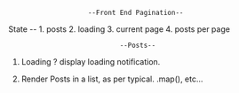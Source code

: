                         --Front End Pagination--

State -- 1. posts 2. loading 3. current page 4. posts per page

                                --Posts--

1.  Loading ?
    display loading notification.

2.  Render Posts in a list, as per typical. .map(), etc...
